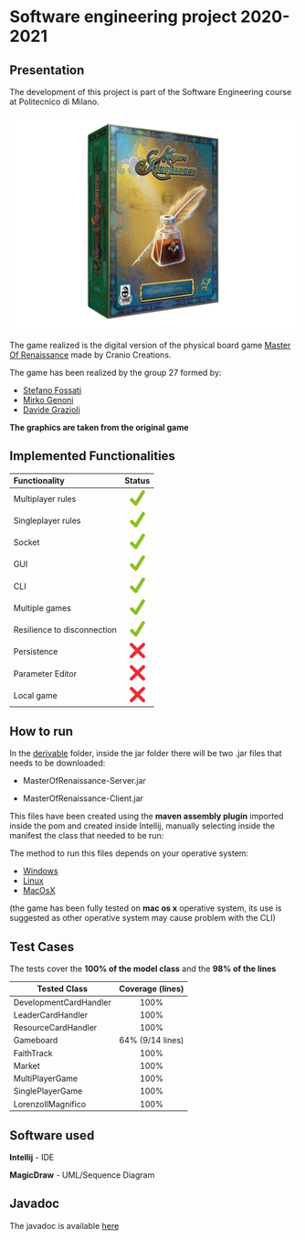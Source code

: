# Software engineering project 2020-2021

## Presentation

The development of this project is part of the Software Engineering course at Politecnico di Milano.

[<img src="https://github.com/MirkoGenoni/ing-sw-2021-fossati-genoni-grazioli/blob/main/githubResources/GameIcon.png" width="600">](https://craniointernational.com/products/masters-of-renaissance/)

The game realized is the digital version of the physical board game [Master Of Renaissance](https://craniointernational.com/products/masters-of-renaissance/) made by Cranio Creations.

The game has been realized by the group 27 formed by:

- [Stefano Fossati](https://github.com/stefanofossati)
- [Mirko Genoni](https://github.com/MirkoGenoni)
- [Davide Grazioli](https://github.com/davidegrazioli)

**The graphics are taken from the original game**
## Implemented Functionalities
| Functionality | Status |
|:-----------------------|:------------------------------------:|
| Multiplayer rules | <img src="https://github.com/MirkoGenoni/ing-sw-2021-fossati-genoni-grazioli/blob/main/githubResources/Tick.png" width="30" heigth="30">
| Singleplayer rules | <img src="https://github.com/MirkoGenoni/ing-sw-2021-fossati-genoni-grazioli/blob/main/githubResources/Tick.png" width="30" heigth="30">
| Socket | <img src="https://github.com/MirkoGenoni/ing-sw-2021-fossati-genoni-grazioli/blob/main/githubResources/Tick.png" width="30" heigth="30">
| GUI | <img src="https://github.com/MirkoGenoni/ing-sw-2021-fossati-genoni-grazioli/blob/main/githubResources/Tick.png" width="30" heigth="30">
| CLI | <img src="https://github.com/MirkoGenoni/ing-sw-2021-fossati-genoni-grazioli/blob/main/githubResources/Tick.png" width="30" heigth="30">
| Multiple games | <img src="https://github.com/MirkoGenoni/ing-sw-2021-fossati-genoni-grazioli/blob/main/githubResources/Tick.png" width="30" heigth="30">
| Resilience to disconnection | <img src="https://github.com/MirkoGenoni/ing-sw-2021-fossati-genoni-grazioli/blob/main/githubResources/Tick.png" width="30" heigth="30">
| Persistence | <img src="https://github.com/MirkoGenoni/ing-sw-2021-fossati-genoni-grazioli/blob/main/githubResources/Cross.png" width="30" heigth="30">
| Parameter Editor | <img src="https://github.com/MirkoGenoni/ing-sw-2021-fossati-genoni-grazioli/blob/main/githubResources/Cross.png" width="30" heigth="30">
| Local game | <img src="https://github.com/MirkoGenoni/ing-sw-2021-fossati-genoni-grazioli/blob/main/githubResources/Cross.png" width="30" heigth="30">

## How to run
In the [derivable](https://github.com/MirkoGenoni/ing-sw-2021-fossati-genoni-grazioli/tree/main/deliverables) folder, inside the jar folder there will be two .jar files that needs to be downloaded:

- MasterOfRenaissance-Server.jar

- MasterOfRenaissance-Client.jar

This files have been created using the **maven assembly plugin** imported inside the pom and created inside Intellij, manually selecting inside the manifest the class that needed to be run:

The method to run this files depends on your operative system:

- [Windows](https://github.com/MirkoGenoni/ing-sw-2021-fossati-genoni-grazioli/wiki/Windows)
- [Linux](https://github.com/MirkoGenoni/ing-sw-2021-fossati-genoni-grazioli/wiki/Linux)
- [MacOsX](https://github.com/MirkoGenoni/ing-sw-2021-fossati-genoni-grazioli/wiki/Mac-Os-X)

(the game has been fully tested on **mac os x** operative system, its use is suggested as other operative system may cause problem with the CLI)

## Test Cases

The tests cover the **100% of the model class** and the **98% of the lines**

Tested Class | Coverage (lines) |
------------------|:------------------------------------:|
| DevelopmentCardHandler | 100%
| LeaderCardHandler | 100%
| ResourceCardHandler | 100%
| Gameboard | 64% (9/14 lines)
| FaithTrack | 100%
| Market | 100%
| MultiPlayerGame | 100%
| SinglePlayerGame| 100%
| LorenzoIlMagnifico | 100%

## Software used

**Intellij** - IDE

**MagicDraw** - UML/Sequence Diagram

## Javadoc

The javadoc is available [here](https://mirkogenoni.github.io/ing-sw-2021-fossati-genoni-grazioli/index.html)





